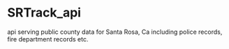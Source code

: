 # SRTrack_api
api serving public county data for Santa Rosa, Ca including police records, fire department records etc.
